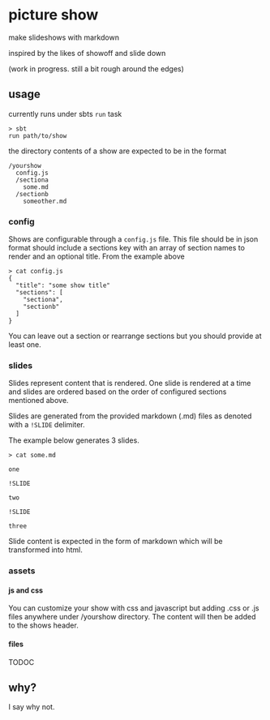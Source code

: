 # picture show

make slideshows with markdown

inspired by the likes of showoff and slide down

(work in progress. still a bit rough around the edges)

## usage

currently runs under sbts `run` task

    > sbt
    run path/to/show

the directory contents of a show are expected to be in the format


    /yourshow
      config.js
      /sectiona
        some.md
      /sectionb
        someother.md
        

### config

Shows are configurable through a `config.js` file. This file should be in json
format should include a sections key with an array of section names to render and an optional title. From the example above


    > cat config.js
    {
      "title": "some show title"
      "sections": [
        "sectiona",
        "sectionb"
      ]
    }
  
You can leave out a section or rearrange sections but you should provide at least one.

### slides

Slides represent content that is rendered. One slide is rendered at a time and slides are ordered based on the order of configured sections mentioned above.

Slides are generated from the provided markdown (.md) files as denoted with
a `!SLIDE` delimiter.

The example below generates 3 slides.

    > cat some.md
    
    one
    
    !SLIDE
    
    two
    
    !SLIDE
    
    three
    
Slide content is expected in the form of markdown which will be transformed into html.

### assets

#### js and css

You can customize your show with css and javascript but adding .css or .js files anywhere under /yourshow directory. The content will then be added to the shows header.

#### files

TODOC

## why?

I say why not.